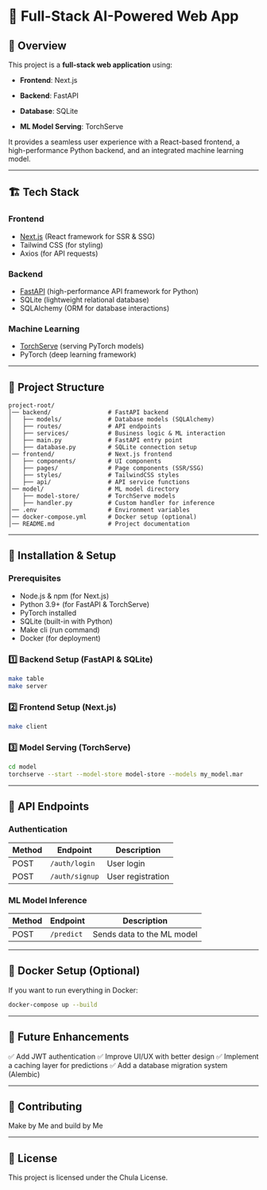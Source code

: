# 🚀 Full-Stack AI-Powered Web App

## 📌 Overview

This project is a **full-stack web application** using:

- **Frontend**: Next.js

- **Backend**: FastAPI

- **Database**: SQLite

- **ML Model Serving**: TorchServe

It provides a seamless user experience with a React-based frontend, a high-performance Python backend, and an integrated machine learning model.

---

## 🏗 Tech Stack

### Frontend

- [Next.js](https://nextjs.org/) (React framework for SSR & SSG)
- Tailwind CSS (for styling)
- Axios (for API requests)

### Backend

- [FastAPI](https://fastapi.tiangolo.com/) (high-performance API framework for Python)
- SQLite (lightweight relational database)
- SQLAlchemy (ORM for database interactions)

### Machine Learning

- [TorchServe](https://pytorch.org/serve/) (serving PyTorch models)
- PyTorch (deep learning framework)

---

## 📂 Project Structure

```
project-root/
│── backend/                # FastAPI backend
│   ├── models/             # Database models (SQLAlchemy)
│   ├── routes/             # API endpoints
│   ├── services/           # Business logic & ML interaction
│   ├── main.py             # FastAPI entry point
│   ├── database.py         # SQLite connection setup
│── frontend/               # Next.js frontend
│   ├── components/         # UI components
│   ├── pages/              # Page components (SSR/SSG)
│   ├── styles/             # TailwindCSS styles
│   ├── api/                # API service functions
│── model/                  # ML model directory
│   ├── model-store/        # TorchServe models
│   ├── handler.py          # Custom handler for inference
│── .env                    # Environment variables
│── docker-compose.yml      # Docker setup (optional)
│── README.md               # Project documentation
```

---

## 🔧 Installation & Setup

### Prerequisites

- Node.js & npm (for Next.js)
- Python 3.9+ (for FastAPI & TorchServe)
- PyTorch installed
- SQLite (built-in with Python)
- Make cli (run command)
- Docker (for deployment)

### 1️⃣ Backend Setup (FastAPI & SQLite)

```bash
make table
make server
```

### 2️⃣ Frontend Setup (Next.js)

```bash
make client
```

### 3️⃣ Model Serving (TorchServe)

```bash
cd model
torchserve --start --model-store model-store --models my_model.mar
```

---

## 🔌 API Endpoints

### Authentication

| Method | Endpoint         | Description        |
|--------|-----------------|--------------------|
| POST   | `/auth/login`   | User login        |
| POST   | `/auth/signup`  | User registration |

### ML Model Inference

| Method | Endpoint      | Description                     |
|--------|--------------|---------------------------------|
| POST   | `/predict`   | Sends data to the ML model     |

---

## 🐳 Docker Setup (Optional)

If you want to run everything in Docker:

```bash
docker-compose up --build
```

---

## 📌 Future Enhancements

✅ Add JWT authentication
✅ Improve UI/UX with better design
✅ Implement a caching layer for predictions
✅ Add a database migration system (Alembic)

---

## 🤝 Contributing

Make by Me and build by Me

---

## 📝 License

This project is licensed under the Chula License.
